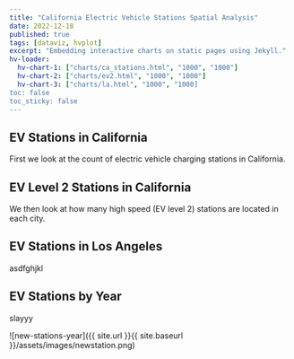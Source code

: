 ```yaml
---
title: "California Electric Vehicle Stations Spatial Analysis"
date: 2022-12-18
published: true
tags: [dataviz, hvplot]
excerpt: "Embedding interactive charts on static pages using Jekyll."
hv-loader:
  hv-chart-1: ["charts/ca_stations.html", "1000", "1000"]
  hv-chart-2: ["charts/ev2.html", "1000", "1000"] 
  hv-chart-3: ["charts/la.html", "1000", "1000] 
toc: false
toc_sticky: false
---
```


## EV Stations in California 

First we look at the count of electric vehicle charging stations in California.

<div id="hv-chart-1"></div>

## EV Level 2 Stations in California 

We then look at how many high speed (EV level 2) stations are located in each city.

<div id="hv-chart-2"></div>

## EV Stations in Los Angeles 

asdfghjkl

<div id="hv-chart-3"></div>

## EV Stations by Year

slayyy

![new-stations-year]({{ site.url }}{{ site.baseurl }}/assets/images/newstation.png)
